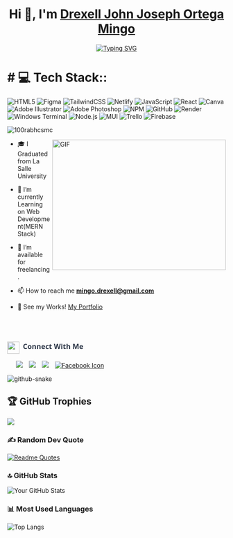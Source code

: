   <h1 align="center">Hi 👋, I'm <a href="https://100rabhcsmc.github.io/Me.io/" target="blank">
Drexell John Joseph Ortega Mingo</a></h1>

<p align="center">
<a href="https://git.io/typing-svg"><img src="https://readme-typing-svg.demolab.com?font=Bebas+Neue&weight=600&size=25&duration=4000&pause=1000&color=F72E29&background=8E47FF00&center=true&vCenter=true&width=435&lines=Aspiring+Full+Stack+Developer;New+to+Coding;Loves+to+solve+problems;Self-taught+programmer" alt="Typing SVG" /></a>
</p>

<h1 id="-tech-stack"># 💻 Tech Stack::</h1>
<p><img src="https://img.shields.io/badge/html5-%23E34F26.svg?style=for-the-badge&amp;logo=html5&amp;logoColor=white" alt="HTML5"> <img src="https://img.shields.io/badge/figma-FF6B6B.svg?style=for-the-badge&logo=figma&logoColor=white" alt="Figma">
<img src="https://img.shields.io/badge/tailwindcss-%2338B2AC.svg?style=for-the-badge&amp;logo=tailwind-css&amp;logoColor=white" alt="TailwindCSS"> <img src="https://img.shields.io/badge/netlify-87CEEB.svg?style=for-the-badge&logo=netlify&logoColor=%2300C7B7" alt="Netlify">
 <img src="https://img.shields.io/badge/javascript-%23323330.svg?style=for-the-badge&amp;logo=javascript&amp;logoColor=%23F7DF1E" alt="JavaScript"> <img src="https://img.shields.io/badge/react-%2320232a.svg?style=for-the-badge&amp;logo=react&amp;logoColor=%2361DAFB" alt="React"> <img src="https://img.shields.io/badge/Canva-%2300C4CC.svg?style=for-the-badge&amp;logo=Canva&amp;logoColor=white" alt="Canva">
<img src="https://img.shields.io/badge/adobe%20illustrator-%23FF9A00.svg?style=for-the-badge&logo=adobe%20illustrator&logoColor=white" alt="Adobe Illustrator"> <img src="https://img.shields.io/badge/adobe%20photoshop-%2331A8FF.svg?style=for-the-badge&logo=adobe%20photoshop&logoColor=white" alt="Adobe Photoshop"> <img src="https://img.shields.io/badge/NPM-%23CB3837.svg?style=for-the-badge&amp;logo=npm&amp;logoColor=white" alt="NPM"> <img src="https://img.shields.io/badge/github-%23121011.svg?style=for-the-badge&logo=github&logoColor=white" alt="GitHub"> <img src="https://img.shields.io/badge/Render-%2346E3B7.svg?style=for-the-badge&logo=render&logoColor=white" alt="Render"> <img src="https://img.shields.io/badge/Windows%20Terminal-%234D4D4D.svg?style=for-the-badge&logo=windows-terminal&logoColor=white" alt="Windows Terminal"> <img src="https://img.shields.io/badge/node.js-6DA55F?style=for-the-badge&logo=node.js&logoColor=white" alt="Node.js"> <img src="https://img.shields.io/badge/MUI-%230081CB.svg?style=for-the-badge&logo=mui&logoColor=white" alt="MUI"> <img src="https://img.shields.io/badge/Trello-%23026AA7.svg?style=for-the-badge&logo=Trello&logoColor=white" alt="Trello"> <img src="https://img.shields.io/badge/firebase-a08021?style=for-the-badge&logo=firebase&logoColor=ffcd34" alt="Firebase">
</p>

<p align="left"> <img src="https://komarev.com/ghpvc/?username=imoncrack27&amp;label=Profile%20views&amp;color=0e75b6&amp;style=flat" alt="100rabhcsmc"> </p>

  <img align="right" top="500" height="300" width="400" alt="GIF" src="https://media.giphy.com/media/SWoSkN6DxTszqIKEqv/giphy.gif">
</a>
<ul>
<li>
<p>🎓 I Graduated from La Salle University</a></p>
</li>
<li>
<p>🌱 I’m currently Learning on Web Development(MERN Stack)</p>
</li>
<li>
<p>🤝 I’m available for freelancing.</p>
</li>
<li>
<p>📫 How to reach me <strong><a href="mailto:manisanjonric02@gmail.com">mingo.drexell@gmail.com</a></strong></p>
</li>
<li>
  <p>📄 See my Works! <a href="https://portfolio-mingyo.vercel.app/" target="_blank" rel="noopener noreferrer">My Portfolio</a></p>
  <br>
</li>
<br>
</li>
</ul>
<h3 align="left" style="font-family: 'Segoe UI', sans-serif; font-weight: 600; color: #2d3748; margin: 24px 0 16px 0;">
  <span style="display: inline-flex; align-items: left;">
    <img src="https://media.giphy.com/media/iY8CRBdQXODJSCERIr/giphy.gif" width="28" height="28" style="margin-right: 8px; vertical-align: left;">
    Connect With Me
  </span>
</h3>
<p align="left">
 </p><div align="left" class="icons-social" style="margin-left: 10px;">
        <a style="margin-left: 10px;" target="_blank" href="https://www.linkedin.com/in/drexell-mingo-4356442b5/">
			<img src="https://img.icons8.com/doodle/40/000000/linkedin--v2.png"></a>
        <a style="margin-left: 10px;" target="_blank" href="https://github.com/imoncrack27">
		<img src="https://img.icons8.com/doodle/40/000000/github--v1.png"></a>
        <a style="margin-left: 10px;" target="_blank" href="https://www.instagram.com/deejay.o_c/">
			<img src="https://img.icons8.com/doodle/40/000000/instagram-new--v2.png"></a>
<a style="margin-left: 10px;" target="_blank" href="https://www.facebook.com/Drexell.John27/" rel="noopener noreferrer">
  <img src="https://img.icons8.com/doodle/40/000000/facebook-new.png" alt="Facebook Icon" />
</a>
      </div>
<p></p>

<picture>
  <source media="(prefers-color-scheme: dark)" srcset="https://raw.githubusercontent.com/tobiasmeyhoefer/tobiasmeyhoefer/output/github-snake-dark.svg" />
  <source media="(prefers-color-scheme: light)" srcset="https://raw.githubusercontent.com/tobiasmeyhoefer/tobiasmeyhoefer/output/github-snake.svg" />
  <img alt="github-snake" src="https://raw.githubusercontent.com/tobiasmeyhoefer/tobiasmeyhoefer/output/github-snake.svg" />
</picture>

## 🏆 GitHub Trophies
![](https://github-profile-trophy.vercel.app/?username=imoncrack27&theme=radical&no-frame=false&no-bg=true&margin-w=4)

### ✍️ Random Dev Quote
[![Readme Quotes](https://quotes-github-readme.vercel.app/api?border=truetype=horizontal&theme=dark)](https://github.com/piyushsuthar/github-readme-quotes)

### 🔝 GitHub Stats
![Your GitHub Stats](https://github-readme-stats.vercel.app/api?username=imoncrack27&show_icons=true&theme=dark)

### 📊 Most Used Languages
![Top Langs](https://github-readme-stats.vercel.app/api/top-langs/?username=imoncrack27&layout=compact&theme=dark)


